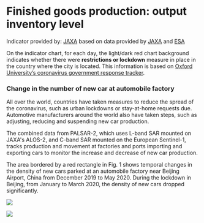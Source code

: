# Finished goods production: output inventory level

Indicator provided by: [JAXA](https://global.jaxa.jp) based on data provided by [JAXA](https://global.jaxa.jp) and [ESA](https://esa.int)

On the indicator chart, for each day, the light/dark red chart background indicates whether there were **restrictions or lockdown** measure in place in the country where the city is located. This information is based on [Oxford University’s coronavirus government response tracker](https://covidtracker.bsg.ox.ac.uk/). 

### Change in the number of new car at automobile factory

All over the world, countries have taken measures to reduce the spread of the coronavirus, such as urban lockdowns or stay-at-home requests due. Automotive manufacturers around the world also have taken steps, such as adjusting, reducing and suspending new car production.

The combined data from PALSAR-2, which uses L-band SAR mounted on JAXA's ALOS-2, and C-band SAR mounted on the European Sentinel-1, tracks production and movement at factories and ports importing and exporting cars to monitor the increase and decrease of new car production.

The area bordered by a red rectangle in Fig. 1 shows temporal changes in the density of new cars parked at an automobile factory near Beijing Airport, China from December 2019 to May 2020. During the lockdown in Beijing, from January to March 2020, the density of new cars dropped significantly. 


<img src="./data/trilateral/Tri_E8.png"></img>

<img src="./data/trilateral/Tri_1_E8.png"></img>


